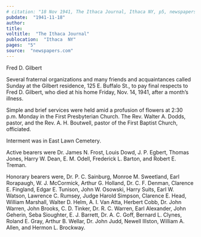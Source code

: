 ```yaml
---
# citation: "18 Nov 1941, The Ithaca Journal, Ithaca NY, p5, newspapers.com."
pubdate:  "1941-11-18"
author: 
title: 
voltitle:  "The Ithaca Journal"
publocation:  "Ithaca  NY"
pages:  "5"
source:  "newspapers.com"
---
```

Fred D. Gilbert 

Several fraternal organizations and many friends and acquaintances called Sunday at the Gilbert residence, 125 E. Buffalo St., to pay final respects to Fred D. Gilbert, who died at his home Friday, Nov. 14, 1941, after a month’s illness. 

Simple and brief services were held amid a profusion of flowers at 2:30 p.m. Monday in the First Presbyterian Church. The Rev. Walter A. Dodds, pastor, and the Rev. A. H. Boutwell, pastor of the First Baptist Church, officiated. 

Interment was in East Lawn Cemetery. 

Active bearers were Dr. James N. Frost, Louis Dowd, J. P. Egbert, Thomas Jones, Harry W. Dean, E. M. Odell, Frederick L. Barton, and Robert E. Treman. 

Honorary bearers were, Dr. P. C. Sainburg, Monroe M. Sweetland, Earl Rorapaugh, W. J. McCormick, Arthur G. Holland, Dr. C. F. Denman, Clarence E. Fingland, Edgar E. Tunison, John W. Osowski, Harry Suits, Earl W. Watson, Lawrence C. Rumsey, Judge Harold Simpson, Clarence E. Head, William Marshall, Walter D. Helm, A. I. Van Atta, Herbert Cobb, Dr. John Warren, John Brooks, C. D. Tinker, Dr. R. C. Warren, Earl Alexander, John Geherin, Seba Sioughter, E. J. Barrett, Dr. A. C. Goff, Bernard L. Clynes, Roland E. Gray, Arthur B. Wellar, Dr. John Judd, Newell Illston, William A. Allen, and Hermon L. Brockway. 


